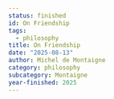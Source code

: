 ```yaml
---
status: finished
id: On Friendship
tags:
  - philosophy
title: On Friendship
date: "2025-08-13"
author: Michel de Montaigne
category: philosophy
subcategory: Montaigne
year-finished: 2025
---
```

